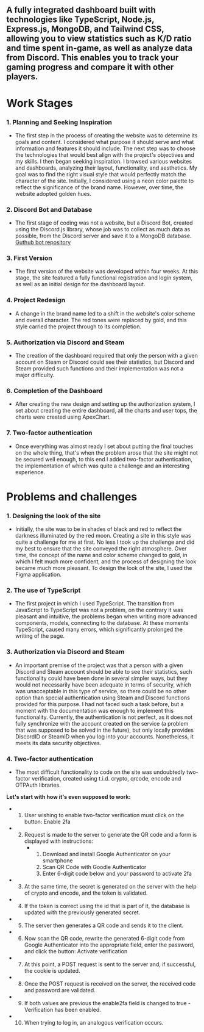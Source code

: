 ## A fully integrated dashboard built with technologies like TypeScript, Node.js, Express.js, MongoDB, and Tailwind CSS, allowing you to view statistics such as K/D ratio and time spent in-game, as well as analyze data from Discord. This enables you to track your gaming progress and compare it with other players.

# Work Stages

### 1. Planning and Seeking Inspiration
- The first step in the process of creating the website was to determine its goals and content. I considered what purpose it should serve and what information and features it should include. The next step was to choose the technologies that would best align with the project's objectives and my skills. I then began seeking inspiration. I browsed various websites and dashboards, analyzing their layout, functionality, and aesthetics. My goal was to find the right visual style that would perfectly match the character of the site. Initially, I considered using a neon color palette to reflect the significance of the brand name. However, over time, the website adopted golden hues.

### 2. Discord Bot and Database
- The first stage of coding was not a website, but a Discord Bot, created using the Discord.js library, whose job was to collect as much data as possible, from the Discord server and save it to a MongoDB database. [Guthub bot repository](https://github.com/theoneswhodead/LIT-DiscordBot)

### 3. First Version
- The first version of the website was developed within four weeks. At this stage, the site featured a fully functional registration and login system, as well as an initial design for the dashboard layout.

### 4. Project Redesign
- A change in the brand name led to a shift in the website's color scheme and overall character. The red tones were replaced by gold, and this style carried the project through to its completion.

### 5. Authorization via Discord and Steam
- The creation of the dashboard required that only the person with a given account on Steam or Discord could see their statistics, but Discord and Steam provided such functions and their implementation was not a major difficulty.

### 6. Completion of the Dashboard
- After creating the new design and setting up the authorization system, I set about creating the entire dashboard, all the charts and user tops, the charts were created using ApexChart.

### 7. Two-factor authentication
- Once everything was almost ready I set about putting the final touches on the whole thing, that's when the problem arose that the site might not be secured well enough, to this end I added two-factor authentication, the implementation of which was quite a challenge and an interesting experience.


# Problems and challenges

### 1. Designing the look of the site
- Initially, the site was to be in shades of black and red to reflect the darkness illuminated by the red moon. Creating a site in this style was quite a challenge for me at first. No less I took up the challenge and did my best to ensure that the site conveyed the right atmosphere. Over time, the concept of the name and color scheme changed to gold, in which I felt much more confident, and the process of designing the look became much more pleasant. To design the look of the site, I used the Figma application.

### 2. The use of TypeScript
- The first project in which I used TypeScript. The transition from JavaScript to TypeScript was not a problem, on the contrary it was pleasant and intuitive, the problems began when writing more advanced components, models, connecting to the database. At these moments TypeScript, caused many errors, which significantly prolonged the writing of the page.

### 3. Authorization via Discord and Steam
- An important premise of the project was that a person with a given Discord and Steam account should be able to see their statistics, such functionality could have been done in several simpler ways, but they would not necessarily have been adequate in terms of security, which was unacceptable in this type of service, so there could be no other option than special authentication using Steam and Discord functions provided for this purpose. I had not faced such a task before, but a moment with the documentation was enough to implement this functionality. Currently, the authentication is not perfect, as it does not fully synchronize with the account created on the service (a problem that was supposed to be solved in the future), but only locally provides DiscordID or SteamID when you log into your accounts. Nonetheless, it meets its data security objectives.

### 4. Two-factor authentication
- The most difficult functionality to code on the site was undoubtedly two-factor verification, created using t.i.d. crypto, qrcode, encode and OTPAuth libraries.

**Let's start with how it's even supposed to work:**
- 1. User wishing to enable two-factor verification must click on the button: Enable 2fa
- 2. Request is made to the server to generate the QR code and a form is displayed with instructions:
     - 1. Download and install Google Authenticator on your smartphone
       2. Scan QR Code with Goodle Authenticator
       3. Enter 6-digit code below and your password to activate  2fa
- 3. At the same time, the secret is generated on the server with the help of crypto and encode, and the token is validated.
- 4. If the token is correct using the id that is part of it, the database is updated with the previously generated secret.
- 5. The server then generates a QR code and sends it to the client.
- 6. Now scan the QR code, rewrite the generated 6-digit code from Google Authenticator into the appropriate field, enter the password, and click the button: Activate verification
- 7. At this point, a POST request is sent to the server and, if successful, the cookie is updated.
- 8. Once the POST request is received on the server, the received code and password are validated.
- 9. If both values are previous the enable2fa field is changed to true - Verification has been enabled.
- 10. When trying to log in, an analogous verification occurs.

